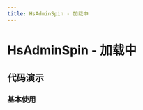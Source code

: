 ```yaml
---
title: HsAdminSpin - 加载中
---
```


# HsAdminSpin - 加载中

## 代码演示

### 基本使用

<code src="../demos/base.tsx"  background="var(--main-bg-color)" oldtitle="基本使用"></code>


